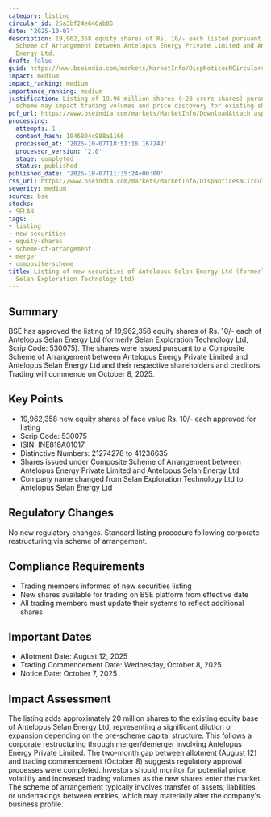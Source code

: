 ```yaml
---
category: listing
circular_id: 25a3bf24e646ab85
date: '2025-10-07'
description: 19,962,358 equity shares of Rs. 10/- each listed pursuant to Composite
  Scheme of Arrangement between Antelopus Energy Private Limited and Antelopus Selan
  Energy Ltd.
draft: false
guid: https://www.bseindia.com/markets/MarketInfo/DispNoticesNCirculars.aspx?Noticeid={B4FB7C9C-FCB6-421C-ADDF-268ACAE0DC1F}&noticeno=20251007-27&dt=10/07/2025&icount=27&totcount=79&flag=0
impact: medium
impact_ranking: medium
importance_ranking: medium
justification: Listing of 19.96 million shares (~20 crore shares) pursuant to merger
  scheme may impact trading volumes and price discovery for existing shareholders
pdf_url: https://www.bseindia.com/markets/MarketInfo/DownloadAttach.aspx?id=20251007-27&attachedId=
processing:
  attempts: 1
  content_hash: 1046804c988a1166
  processed_at: '2025-10-07T18:51:16.167242'
  processor_version: '2.0'
  stage: completed
  status: published
published_date: '2025-10-07T11:35:24+00:00'
rss_url: https://www.bseindia.com/markets/MarketInfo/DispNoticesNCirculars.aspx?Noticeid={B4FB7C9C-FCB6-421C-ADDF-268ACAE0DC1F}&noticeno=20251007-27&dt=10/07/2025&icount=27&totcount=79&flag=0
severity: medium
source: bse
stocks:
- SELAN
tags:
- listing
- new-securities
- equity-shares
- scheme-of-arrangement
- merger
- composite-scheme
title: Listing of new securities of Antelopus Selan Energy Ltd (formerly known as
  Selan Exploration Technology Ltd)
---
```


## Summary

BSE has approved the listing of 19,962,358 equity shares of Rs. 10/- each of Antelopus Selan Energy Ltd (formerly Selan Exploration Technology Ltd, Scrip Code: 530075). The shares were issued pursuant to a Composite Scheme of Arrangement between Antelopus Energy Private Limited and Antelopus Selan Energy Ltd and their respective shareholders and creditors. Trading will commence on October 8, 2025.

## Key Points

- 19,962,358 new equity shares of face value Rs. 10/- each approved for listing
- Scrip Code: 530075
- ISIN: INE818A01017
- Distinctive Numbers: 21274278 to 41236635
- Shares issued under Composite Scheme of Arrangement between Antelopus Energy Private Limited and Antelopus Selan Energy Ltd
- Company name changed from Selan Exploration Technology Ltd to Antelopus Selan Energy Ltd

## Regulatory Changes

No new regulatory changes. Standard listing procedure following corporate restructuring via scheme of arrangement.

## Compliance Requirements

- Trading members informed of new securities listing
- New shares available for trading on BSE platform from effective date
- All trading members must update their systems to reflect additional shares

## Important Dates

- Allotment Date: August 12, 2025
- Trading Commencement Date: Wednesday, October 8, 2025
- Notice Date: October 7, 2025

## Impact Assessment

The listing adds approximately 20 million shares to the existing equity base of Antelopus Selan Energy Ltd, representing a significant dilution or expansion depending on the pre-scheme capital structure. This follows a corporate restructuring through merger/demerger involving Antelopus Energy Private Limited. The two-month gap between allotment (August 12) and trading commencement (October 8) suggests regulatory approval processes were completed. Investors should monitor for potential price volatility and increased trading volumes as the new shares enter the market. The scheme of arrangement typically involves transfer of assets, liabilities, or undertakings between entities, which may materially alter the company's business profile.